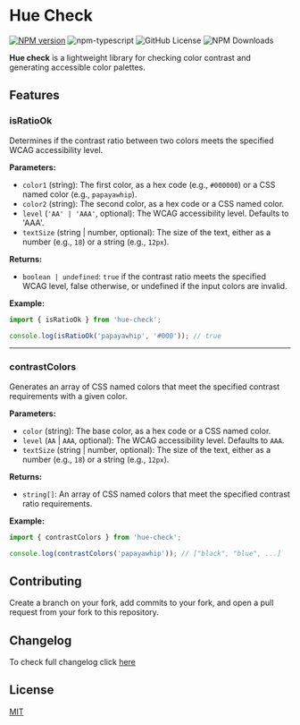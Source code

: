 # Hue Check

[![NPM version][npm-image]][npm-url] ![npm-typescript] ![GitHub License](https://img.shields.io/github/license/bpetermann/hue-check)
![NPM Downloads](https://img.shields.io/npm/dw/hue-check)

**Hue check** is a lightweight library for checking color contrast and generating accessible color palettes.

## Features

### isRatioOk

Determines if the contrast ratio between two colors meets the specified WCAG accessibility level.

**Parameters:**

- `color1` (string): The first color, as a hex code (e.g., `#000000`) or a CSS named color (e.g., `papayawhip`).
- `color2` (string): The second color, as a hex code or a CSS named color.
- `level` (`'AA' | 'AAA'`, optional): The WCAG accessibility level. Defaults to 'AAA'.
- `textSize` (string | number, optional): The size of the text, either as a number (e.g., `18`) or a string (e.g., `12px`).

**Returns:**

- `boolean | undefined`: `true` if the contrast ratio meets the specified WCAG level, false otherwise, or undefined if the input colors are invalid.

**Example:**

```ts
import { isRatioOk } from 'hue-check';

console.log(isRatioOk('papayawhip', '#000')); // true
```

---

### contrastColors

Generates an array of CSS named colors that meet the specified contrast requirements with a given color.

**Parameters:**

- `color` (string): The base color, as a hex code or a CSS named color.
- `level` (`AA` | `AAA`, optional): The WCAG accessibility level. Defaults to `AAA`.
- `textSize` (string | number, optional): The size of the text, either as a number (e.g., `18`) or a string (e.g., `12px`).

**Returns:**

- `string[]`: An array of CSS named colors that meet the specified contrast ratio requirements.

**Example:**

```ts
import { contrastColors } from 'hue-check';

console.log(contrastColors('papayawhip')); // ["black", "blue", ...]
```

## Contributing

Create a branch on your fork, add commits to your fork, and open a pull request from your fork to this repository.

## Changelog

To check full changelog click [here](https://github.com/bpetermann/hue-check/blob/main/CHANGELOG.md)

## License

[MIT][github-license-url]

[github-license-url]: https://github.com/bpetermann/hue-check/blob/main/LICENSE
[npm-url]: https://www.npmjs.com/package/hue-check
[npm-image]: https://img.shields.io/npm/v/hue-check
[npm-typescript]: https://img.shields.io/npm/types/hue-check
